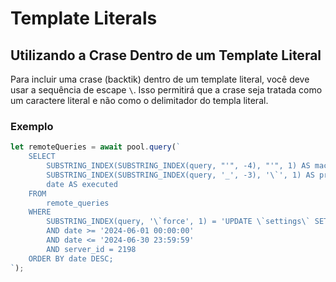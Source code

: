 # Template Literals

## <a id="utilizando-crase-dentro-template-literal">Utilizando a Crase Dentro de um Template Literal</a>

Para incluir uma crase (backtik) dentro de um template literal, você deve usar a sequência de escape `\`. Isso permitirá que a crase seja tratada como um caractere literal e não como o delimitador do templa literal.

### Exemplo

```JavaScript
let remoteQueries = await pool.query(`
    SELECT
        SUBSTRING_INDEX(SUBSTRING_INDEX(query, "'", -4), "'", 1) AS machine_id,
        SUBSTRING_INDEX(SUBSTRING_INDEX(query, '_', -3), '\`', 1) AS prize_name,
        date AS executed
    FROM
        remote_queries
    WHERE
        SUBSTRING_INDEX(query, '\`force', 1) = 'UPDATE \`settings\` SET'
        AND date >= '2024-06-01 00:00:00'
        AND date <= '2024-06-30 23:59:59'
        AND server_id = 2198
    ORDER BY date DESC;
`);
```